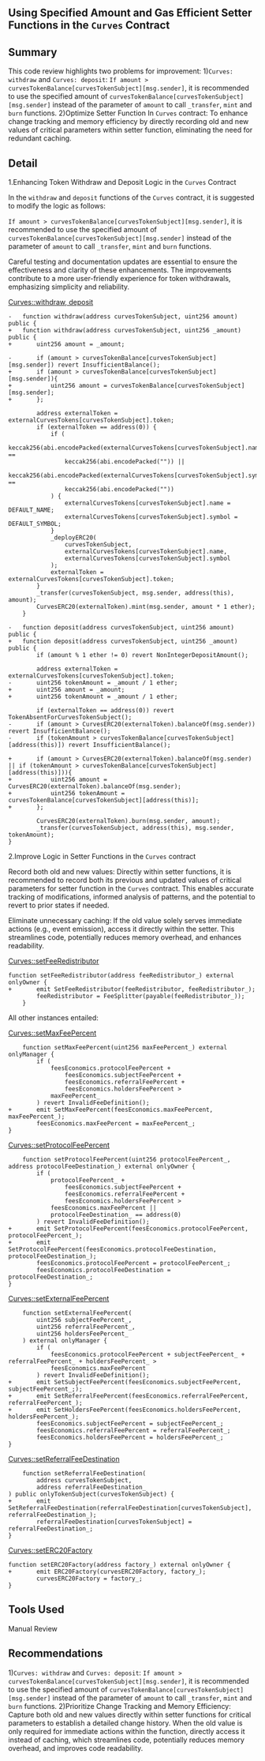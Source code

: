 ## Using Specified Amount and Gas Efficient Setter Functions in the `Curves` Contract

## Summary

This code review highlights two problems for improvement: 
1)`Curves: withdraw` and `Curves: deposit`: `If amount > curvesTokenBalance[curvesTokenSubject][msg.sender]`, it is recommended to use the specified amount of `curvesTokenBalance[curvesTokenSubject][msg.sender]` instead of the parameter of `amount` to call `_transfer`, `mint` and `burn` functions. 
2)Optimize Setter Function In `Curves` contract: To enhance change tracking and memory efficiency by directly recording old and new values of critical parameters within setter function, eliminating the need for redundant caching.



## Detail

1.Enhancing Token Withdraw and Deposit Logic in the `Curves` Contract

In the `withdraw` and `deposit` functions of the `Curves` contract, it is suggested to modify the logic as follows:

`If amount > curvesTokenBalance[curvesTokenSubject][msg.sender]`, it is recommended to use the specified amount of `curvesTokenBalance[curvesTokenSubject][msg.sender]` instead of the parameter of `amount` to call `_transfer`, `mint` and `burn` functions. 

Careful testing and documentation updates are essential to ensure the effectiveness and clarity of these enhancements. The improvements contribute to a more user-friendly experience for token withdrawals, emphasizing simplicity and reliability.

[Curves::withdraw, deposit](https://github.com/code-423n4/2024-01-curves/blob/516aedb7b9a8d341d0d2666c23780d2bd8a9a600/contracts/Curves.sol#L465C1-L502C6)
```solidity
-   function withdraw(address curvesTokenSubject, uint256 amount) public {
+   function withdraw(address curvesTokenSubject, uint256 _amount) public {
+       uint256 amount = _amount;

-       if (amount > curvesTokenBalance[curvesTokenSubject][msg.sender]) revert InsufficientBalance();
+       if (amount > curvesTokenBalance[curvesTokenSubject][msg.sender]){
+           uint256 amount = curvesTokenBalance[curvesTokenSubject][msg.sender];
+       };

        address externalToken = externalCurvesTokens[curvesTokenSubject].token;
        if (externalToken == address(0)) {
            if (
                keccak256(abi.encodePacked(externalCurvesTokens[curvesTokenSubject].name)) ==
                keccak256(abi.encodePacked("")) ||
                keccak256(abi.encodePacked(externalCurvesTokens[curvesTokenSubject].symbol)) ==
                keccak256(abi.encodePacked(""))
            ) {
                externalCurvesTokens[curvesTokenSubject].name = DEFAULT_NAME;
                externalCurvesTokens[curvesTokenSubject].symbol = DEFAULT_SYMBOL;
            }
            _deployERC20(
                curvesTokenSubject,
                externalCurvesTokens[curvesTokenSubject].name,
                externalCurvesTokens[curvesTokenSubject].symbol
            );
            externalToken = externalCurvesTokens[curvesTokenSubject].token;
        }
        _transfer(curvesTokenSubject, msg.sender, address(this), amount);
        CurvesERC20(externalToken).mint(msg.sender, amount * 1 ether);
    }

-   function deposit(address curvesTokenSubject, uint256 amount) public {
+   function deposit(address curvesTokenSubject, uint256 _amount) public {
        if (amount % 1 ether != 0) revert NonIntegerDepositAmount();

        address externalToken = externalCurvesTokens[curvesTokenSubject].token;
-       uint256 tokenAmount = _amount / 1 ether;
+       uint256 amount = _amount;
+       uint256 tokenAmount = _amount / 1 ether;

        if (externalToken == address(0)) revert TokenAbsentForCurvesTokenSubject();
-       if (amount > CurvesERC20(externalToken).balanceOf(msg.sender)) revert InsufficientBalance();
-       if (tokenAmount > curvesTokenBalance[curvesTokenSubject][address(this)]) revert InsufficientBalance();

+       if (amount > CurvesERC20(externalToken).balanceOf(msg.sender) || if (tokenAmount > curvesTokenBalance[curvesTokenSubject][address(this)])){
+           uint256 amount = CurvesERC20(externalToken).balanceOf(msg.sender);
+           uint256 tokenAmount = curvesTokenBalance[curvesTokenSubject][address(this)];
+       };

        CurvesERC20(externalToken).burn(msg.sender, amount);
        _transfer(curvesTokenSubject, address(this), msg.sender, tokenAmount);
}
```

2.Improve Logic in Setter Functions in the `Curves` contract

Record both old and new values: Directly within setter functions, it is recommended to record both its previous and updated values of critical parameters for setter function in the `Curves` contract. This enables accurate tracking of modifications, informed analysis of patterns, and the potential to revert to prior states if needed.

Eliminate unnecessary caching: If the old value solely serves immediate actions (e.g., event emission), access it directly within the setter. This streamlines code, potentially reduces memory overhead, and enhances readability.

[Curves::setFeeRedistributor](https://github.com/code-423n4/2024-01-curves/blob/516aedb7b9a8d341d0d2666c23780d2bd8a9a600/contracts/Curves.sol#L113C1-L115C6)
```solidity
function setFeeRedistributor(address feeRedistributor_) external onlyOwner {
+       emit SetFeeRedistributor(feeRedistributor, feeRedistributor_);
        feeRedistributor = FeeSplitter(payable(feeRedistributor_));
    }
```

All other instances entailed:

[Curves::setMaxFeePercent](https://github.com/code-423n4/2024-01-curves/blob/516aedb7b9a8d341d0d2666c23780d2bd8a9a600/contracts/Curves.sol#L117C1-L126C6)
```solidity
    function setMaxFeePercent(uint256 maxFeePercent_) external onlyManager {
        if (
            feesEconomics.protocolFeePercent +
                feesEconomics.subjectFeePercent +
                feesEconomics.referralFeePercent +
                feesEconomics.holdersFeePercent >
            maxFeePercent_
        ) revert InvalidFeeDefinition();
+       emit SetMaxFeePercent(feesEconomics.maxFeePercent, maxFeePercent_);
        feesEconomics.maxFeePercent = maxFeePercent_;
}
```

[Curves::setProtocolFeePercent](https://github.com/code-423n4/2024-01-curves/blob/516aedb7b9a8d341d0d2666c23780d2bd8a9a600/contracts/Curves.sol#L128C1-L139C6)
```solidity
    function setProtocolFeePercent(uint256 protocolFeePercent_, address protocolFeeDestination_) external onlyOwner {
        if (
            protocolFeePercent_ +
                feesEconomics.subjectFeePercent +
                feesEconomics.referralFeePercent +
                feesEconomics.holdersFeePercent >
            feesEconomics.maxFeePercent ||
            protocolFeeDestination_ == address(0)
        ) revert InvalidFeeDefinition();
+       emit SetProtocolFeePercent(feesEconomics.protocolFeePercent, protocolFeePercent_);
+       emit SetProtocolFeePercent(feesEconomics.protocolFeeDestination, protocolFeeDestination_);
        feesEconomics.protocolFeePercent = protocolFeePercent_;
        feesEconomics.protocolFeeDestination = protocolFeeDestination_;
}
```

[Curves::setExternalFeePercent](https://github.com/code-423n4/2024-01-curves/blob/516aedb7b9a8d341d0d2666c23780d2bd8a9a600/contracts/Curves.sol#L141C1-L153C6)
```solidity
    function setExternalFeePercent(
        uint256 subjectFeePercent_,
        uint256 referralFeePercent_,
        uint256 holdersFeePercent_
    ) external onlyManager {
        if (
            feesEconomics.protocolFeePercent + subjectFeePercent_ + referralFeePercent_ + holdersFeePercent_ >
            feesEconomics.maxFeePercent
        ) revert InvalidFeeDefinition();
+       emit SetSubjectFeePercent(feesEconomics.subjectFeePercent, subjectFeePercent_;);
+       emit SetReferralFeePercent(feesEconomics.referralFeePercent, referralFeePercent_);
+       emit SetHoldersFeePercent(feesEconomics.holdersFeePercent, holdersFeePercent_);
        feesEconomics.subjectFeePercent = subjectFeePercent_;
        feesEconomics.referralFeePercent = referralFeePercent_;
        feesEconomics.holdersFeePercent = holdersFeePercent_;
}
```

[Curves::setReferralFeeDestination](https://github.com/code-423n4/2024-01-curves/blob/516aedb7b9a8d341d0d2666c23780d2bd8a9a600/contracts/Curves.sol#L155C1-L160C6)
```solidity
    function setReferralFeeDestination(
        address curvesTokenSubject,
        address referralFeeDestination_
) public onlyTokenSubject(curvesTokenSubject) {
+       emit SetReferralFeeDestination(referralFeeDestination[curvesTokenSubject], referralFeeDestination_);
        referralFeeDestination[curvesTokenSubject] = referralFeeDestination_;
}
```

[Curves::setERC20Factory](https://github.com/code-423n4/2024-01-curves/blob/516aedb7b9a8d341d0d2666c23780d2bd8a9a600/contracts/Curves.sol#L162C1-L164C6)
```solidity
function setERC20Factory(address factory_) external onlyOwner {
+       emit ERC20Factory(curvesERC20Factory, factory_);
        curvesERC20Factory = factory_;
}
```


## Tools Used

Manual Review

## Recommendations
1)`Curves: withdraw` and `Curves: deposit`: `If amount > curvesTokenBalance[curvesTokenSubject][msg.sender]`, it is recommended to use the specified amount of `curvesTokenBalance[curvesTokenSubject][msg.sender]` instead of the parameter of `amount` to call `_transfer`, `mint` and `burn` functions. 
2)Prioritize Change Tracking and Memory Efficiency: Capture both old and new values directly within setter functions for critical parameters to establish a detailed change history. When the old value is only required for immediate actions within the function, directly access it instead of caching, which streamlines code, potentially reduces memory overhead, and improves code readability.



